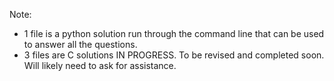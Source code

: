 Note:
- 1 file is a python solution run through the command line that can be used to answer all the questions.
- 3 files are C solutions IN PROGRESS.  To be revised and completed soon.  Will likely need to ask for assistance.
